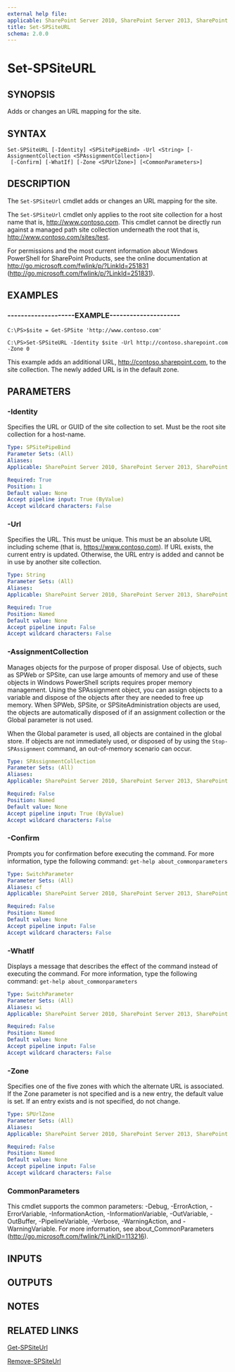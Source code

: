 ```yaml
---
external help file: 
applicable: SharePoint Server 2010, SharePoint Server 2013, SharePoint Server 2016
title: Set-SPSiteURL
schema: 2.0.0
---
```


# Set-SPSiteURL

## SYNOPSIS
Adds or changes an URL mapping for the site.


## SYNTAX

```
Set-SPSiteURL [-Identity] <SPSitePipeBind> -Url <String> [-AssignmentCollection <SPAssignmentCollection>]
 [-Confirm] [-WhatIf] [-Zone <SPUrlZone>] [<CommonParameters>]
```

## DESCRIPTION
The `Set-SPSiteUrl` cmdlet adds or changes an URL mapping for the site.

The `Set-SPSiteUrl` cmdlet only applies to the root site collection for a host name that is, http://www.contoso.com.
This cmdlet cannot be directly run against a managed path site collection underneath the root that is, http://www.contoso.com/sites/test.

For permissions and the most current information about Windows PowerShell for SharePoint Products, see the online documentation at http://go.microsoft.com/fwlink/p/?LinkId=251831 (http://go.microsoft.com/fwlink/p/?LinkId=251831).


## EXAMPLES

### --------------------EXAMPLE---------------------
```
C:\PS>$site = Get-SPSite 'http://www.contoso.com'

C:\PS>Set-SPSiteURL -Identity $site -Url http://contoso.sharepoint.com -Zone 0
```

This example adds an additional URL, http://contoso.sharepoint.com, to the site collection.
The newly added URL is in the default zone.


## PARAMETERS

### -Identity
Specifies the URL or GUID of the site collection to set.
Must be the root site collection for a host-name.

```yaml
Type: SPSitePipeBind
Parameter Sets: (All)
Aliases: 
Applicable: SharePoint Server 2010, SharePoint Server 2013, SharePoint Server 2016

Required: True
Position: 1
Default value: None
Accept pipeline input: True (ByValue)
Accept wildcard characters: False
```

### -Url
Specifies the URL.
This must be unique.
This must be an absolute URL including scheme (that is, https://www.contoso.com).
If URL exists, the current entry is updated.
Otherwise, the URL entry is added and cannot be in use by another site collection.

```yaml
Type: String
Parameter Sets: (All)
Aliases: 
Applicable: SharePoint Server 2010, SharePoint Server 2013, SharePoint Server 2016

Required: True
Position: Named
Default value: None
Accept pipeline input: False
Accept wildcard characters: False
```

### -AssignmentCollection
Manages objects for the purpose of proper disposal.
Use of objects, such as SPWeb or SPSite, can use large amounts of memory and use of these objects in Windows PowerShell scripts requires proper memory management.
Using the SPAssignment object, you can assign objects to a variable and dispose of the objects after they are needed to free up memory.
When SPWeb, SPSite, or SPSiteAdministration objects are used, the objects are automatically disposed of if an assignment collection or the Global parameter is not used.

When the Global parameter is used, all objects are contained in the global store.
If objects are not immediately used, or disposed of by using the `Stop-SPAssignment` command, an out-of-memory scenario can occur.

```yaml
Type: SPAssignmentCollection
Parameter Sets: (All)
Aliases: 
Applicable: SharePoint Server 2010, SharePoint Server 2013, SharePoint Server 2016

Required: False
Position: Named
Default value: None
Accept pipeline input: True (ByValue)
Accept wildcard characters: False
```

### -Confirm
Prompts you for confirmation before executing the command.
For more information, type the following command: `get-help about_commonparameters`

```yaml
Type: SwitchParameter
Parameter Sets: (All)
Aliases: cf
Applicable: SharePoint Server 2010, SharePoint Server 2013, SharePoint Server 2016

Required: False
Position: Named
Default value: None
Accept pipeline input: False
Accept wildcard characters: False
```

### -WhatIf
Displays a message that describes the effect of the command instead of executing the command.
For more information, type the following command: `get-help about_commonparameters`

```yaml
Type: SwitchParameter
Parameter Sets: (All)
Aliases: wi
Applicable: SharePoint Server 2010, SharePoint Server 2013, SharePoint Server 2016

Required: False
Position: Named
Default value: None
Accept pipeline input: False
Accept wildcard characters: False
```

### -Zone
Specifies one of the five zones with which the alternate URL is associated.
If the Zone parameter is not specified and is a new entry, the default value is set.
If an entry exists and is not specified, do not change.


```yaml
Type: SPUrlZone
Parameter Sets: (All)
Aliases: 
Applicable: SharePoint Server 2010, SharePoint Server 2013, SharePoint Server 2016

Required: False
Position: Named
Default value: None
Accept pipeline input: False
Accept wildcard characters: False
```

### CommonParameters
This cmdlet supports the common parameters: -Debug, -ErrorAction, -ErrorVariable, -InformationAction, -InformationVariable, -OutVariable, -OutBuffer, -PipelineVariable, -Verbose, -WarningAction, and -WarningVariable. For more information, see about_CommonParameters (http://go.microsoft.com/fwlink/?LinkID=113216).

## INPUTS

## OUTPUTS

## NOTES

## RELATED LINKS

[Get-SPSiteUrl]()

[Remove-SPSiteUrl]()
